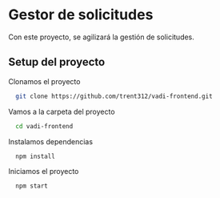 
# Gestor de solicitudes

Con este proyecto, se agilizará la gestión de solicitudes.


## Setup del proyecto

Clonamos el proyecto

```bash
  git clone https://github.com/trent312/vadi-frontend.git
```

Vamos a la carpeta del proyecto

```bash
  cd vadi-frontend
```

Instalamos dependencias

```bash
  npm install
```
Iniciamos el proyecto

```bash
  npm start
```

